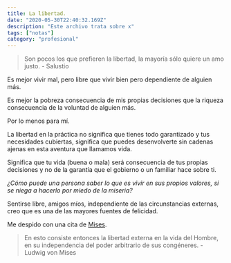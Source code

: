 ```yaml
---
title: La libertad.
date: "2020-05-30T22:40:32.169Z"
description: "Este archivo trata sobre x"
tags: ["notas"]
category: "profesional"
---
```


> Son pocos los que prefieren la libertad, la mayoría sólo quiere un amo justo. - Salustio

Es mejor vivir mal, pero libre que vivir bien pero dependiente de alguien más.

Es mejor la pobreza consecuencia de mis propias decisiones que la riqueza consecuencia de la voluntad de alguien más.

Por lo menos para mí.

La libertad en la práctica no significa que tienes todo garantizado y tus necesidades cubiertas, significa que puedes desenvolverte sin cadenas ajenas en esta aventura que llamamos vida.

Significa que tu vida (buena o mala) será consecuencia de tus propias decisiones y no de la garantía que el gobierno o un familiar hace sobre ti.

_¿Cómo puede una persona saber lo que es vivir en sus propios valores, si se niega a hacerlo por miedo de la miseria?_

Sentirse libre, amigos míos, independiente de las circunstancias externas, creo que es una de las mayores fuentes de felicidad.

Me despido con una cita de [Mises](https://www.youtube.com/watch?v=ocgHUN6fRYU).

> En esto consiste entonces la libertad externa en la vida del Hombre, en su independencia del poder arbitrario de sus congéneres. - Ludwig von Mises
